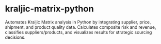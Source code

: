 # kraljic-matrix-python
Automates Kraljic Matrix analysis in Python by integrating supplier, price, shipment, and product quality data. Calculates composite risk and revenue, classifies suppliers/products, and visualizes results for strategic sourcing decisions.

